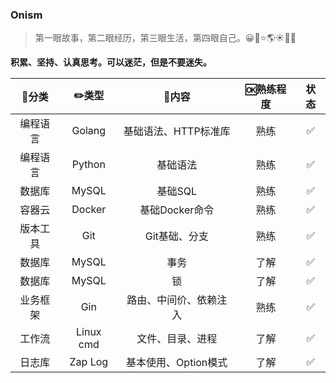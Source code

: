 ### Onism
> 第一眼故事，第二眼经历，第三眼生活，第四眼自己。😀🌴⭐️🌎☀️🌈🌽

**积累、坚持、认真思考。可以迷茫，但是不要迷失。**

|  🍭分类   |   ✏️类型   |         🍋内容          | 🆗熟练程度 | 状态 |
| :------: | :-------: | :--------------------: | :-------: | :--: |
| 编程语言 |  Golang   |  基础语法、HTTP标准库  |   熟练    |  ✅   |
| 编程语言 |  Python   |        基础语法        |   熟练    |  ✅   |
|  数据库  |   MySQL   |        基础SQL         |   熟练    |  ✅   |
|  容器云  |  Docker   |     基础Docker命令     |   熟练    |  ✅   |
| 版本工具 |    Git    |     Git基础、分支      |   熟练    |  ✅   |
|  数据库  |   MySQL   |          事务          |   了解    |  ✅   |
|  数据库  |   MySQL   |           锁           |   了解    |  ✅   |
| 业务框架 |    Gin    | 路由、中间价、依赖注入 |   熟练    |  ✅   |
|  工作流  | Linux cmd |    文件、目录、进程    |   了解    |  ✅   |
|  日志库  |  Zap Log  |  基本使用、Option模式  |   了解    |  ✅   |

